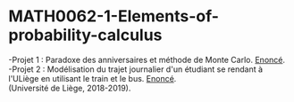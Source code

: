 # MATH0062-1-Elements-of-probability-calculus
-Projet 1 : Paradoxe des anniversaires et méthode de Monte Carlo. [Enoncé](https://github.com/sibced/MATH0062-1-Elements-of-probability-calculus/blob/master/Projet%201/%C3%A9nonc%C3%A9-statement.pdf).  
-Projet 2 : Modélisation du trajet journalier d'un étudiant se rendant à l'ULiège en utilisant le train et le bus. [Enoncé](https://github.com/sibced/MATH0062-1-Elements-of-probability-calculus/blob/master/Projet%202/%C3%A9nonc%C3%A9-statement.pdf).  
(Université de Liège, 2018-2019).

